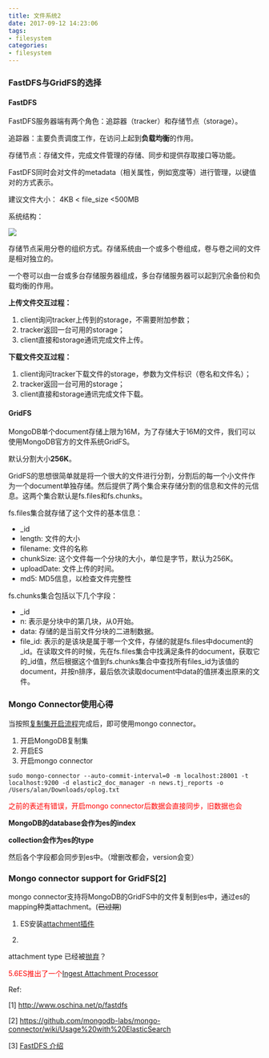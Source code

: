 ```yaml
---
title: 文件系统2
date: 2017-09-12 14:23:06
tags:
- filesystem
categories:
- filesystem
---
```


### FastDFS与GridFS的选择

#### FastDFS

FastDFS服务器端有两个角色：追踪器（tracker）和存储节点（storage）。

追踪器：主要负责调度工作，在访问上起到**负载均衡**的作用。

存储节点：存储文件，完成文件管理的存储、同步和提供存取接口等功能。

FastDFS同时会对文件的metadata（相关属性，例如宽度等）进行管理，以键值对的方式表示。

建议文件大小： 4KB < file_size <500MB

系统结构：

![](http://static.oschina.net/uploads/img/201204/20230218_pNXn.jpg)

存储节点采用分卷的组织方式。存储系统由一个或多个卷组成，卷与卷之间的文件是相对独立的。

一个卷可以由一台或多台存储服务器组成，多台存储服务器可以起到冗余备份和负载均衡的作用。

**上传文件交互过程：**

1. client询问tracker上传到的storage，不需要附加参数；
2. tracker返回一台可用的storage；
3. client直接和storage通讯完成文件上传。 

**下载文件交互过程：**

1. client询问tracker下载文件的storage，参数为文件标识（卷名和文件名）；
2. tracker返回一台可用的storage；
3. client直接和storage通讯完成文件下载。



#### GridFS

MongoDB单个document存储上限为16M，为了存储大于16M的文件，我们可以使用MongoDB官方的文件系统GridFS。

默认分割大小**256K**。

GridFS的思想很简单就是将一个很大的文件进行分割，分割后的每一个小文件作为一个document单独存储。然后提供了两个集合来存储分割的信息和文件的元信息。这两个集合默认是fs.files和fs.chunks。

fs.files集合就存储了这个文件的基本信息：

- \_id
- length: 文件的大小
- filename: 文件的名称
- chunkSize: 这个文件每一个分块的大小，单位是字节，默认为256K。
- uploadDate: 文件上传的时间。
- md5: MD5信息，以检查文件完整性

fs.chunks集合包括以下几个字段：

- \_id
- n: 表示是分块中的第几块，从0开始。
- data: 存储的是当前文件分块的二进制数据。
- file_id: 表示的是该块是属于哪一个文件，存储的就是fs.files中document的\_id。在读取文件的时候，先在fs.files集合中找满足条件的document，获取它的_id值，然后根据这个值到fs.chunks集合中查找所有files_id为该值的document，并按n排序，最后依次读取document中data的值拼凑出原来的文件。

### Mongo Connector使用心得

当按照[复制集开启流程](http://pirrla.cn/2017/09/05/fs/fs1/)完成后，即可使用mongo connector。

1. 开启MongoDB复制集
2. 开启ES
3. 开启mongo connector

```
sudo mongo-connector --auto-commit-interval=0 -m localhost:28001 -t localhost:9200 -d elastic2_doc_manager -n news.tj_reports -o /Users/alan/Downloads/oplog.txt
```



<font color="red">之前的表述有错误，开启mongo connector后数据会直接同步，旧数据也会</font>

**MongoDB的database会作为es的index**

**collection会作为es的type**

然后各个字段都会同步到es中。（增删改都会，version会变）





### Mongo connector support for GridFS[2]

mongo connector支持将MongoDB的GridFS中的文件复制到es中，通过es的mapping种类attachment。(~~已过期~~)

1. ES安装[attachment插件](https://github.com/elastic/elasticsearch-mapper-attachments)


2. ​

attachment type 已经被[抛弃](https://www.elastic.co/guide/en/elasticsearch/plugins/5.6/mapper-attachments.html#mapper-attachments-install)？

<font color="red">5.6ES推出了一个[Ingest Attachment Processor](https://www.elastic.co/guide/en/elasticsearch/plugins/5.6/ingest-attachment.html)</font>





Ref:

\[1\] http://www.oschina.net/p/fastdfs

\[2\] https://github.com/mongodb-labs/mongo-connector/wiki/Usage%20with%20ElasticSearch

\[3\] [FastDFS 介绍](http://blog.csdn.net/WK313753744/article/details/49943155)

